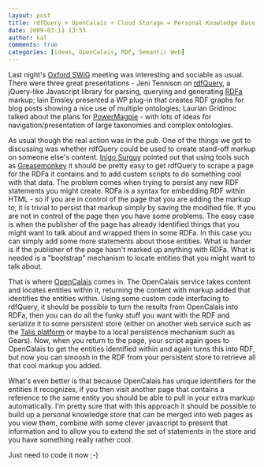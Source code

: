 ```yaml
---
layout: post
title: rdfQuery + OpenCalais + Cloud Storage = Personal Knowledge Base ?
date: 2009-03-11 13:53
author: kal
comments: true
categories: [ideas, OpenCalais, RDF, Semantic Web]
---
```

Last night's <a href="http://swig.networkedplanet.com/">Oxford SWiG</a> meeting was interesting and sociable as usual. There were three great presentations - Jeni Tennison on <a href="http://code.google.com/p/rdfquery/">rdfQuery</a>, a jQuery-like Javascript library for parsing, querying and generating <a href="http://www.w3.org/TR/rdfa-syntax/">RDFa</a> markup; Iain Emsley presented a WP plug-in that creates RDF graphs for blog posts showing a nice use of multiple ontologies; Laurian Gridinoc talked about the plans for <a href="http://powermagpie.open.ac.uk/">PowerMagpie</a> - with lots of ideas for navigation/presentation of large taxonomies and complex ontologies.

As usual though the real action was in the pub. One of the things we got to discussing was whether rdfQuery could be used to create stand-off markup on someone else's content. <a href="http://surguy.net/">Inigo Surguy</a> pointed out that using tools such as <a href="http://www.greasespot.net/">Greasemonkey</a> it should be pretty easy to get rdfQuery to scrape a page for the RDFa it contains and to add custom scripts to do something cool with that data. The problem comes when trying to persist any new RDF statements you might create. RDFa is a syntax for embedding RDF within HTML - so if you are in control of the page that you are adding the markup to, it is trivial to persist that markup simply by saving the modified file. If you are not in control of the page then you have some problems. The easy case is when the publisher of the page has already identified things that you might want to talk about and wrapped them in some RDFa. In this case you can simply add some more statements about those entities. What is harder is if the publisher of the page hasn't marked up anything with RDFa. What is needed is a "bootstrap" mechanism to locate entities that you might want to talk about.

That is where <a href="http://www.opencalais.com/">OpenCalais</a> comes in. The OpenCalais service takes content and locates entities within it, returning the content with markup added that identifies the entities within. Using some custom code interfacing to rdfQuery, it should be possible to turn the results from OpenCalais into RDFa, then you can do all the funky stuff you want with the RDF and serialize it to some persistent store (either on another web service such as the <a href="http://www.talis.com/platform/">Talis platform</a> or maybe to a local persistence mechanism such as Gears). Now, when you return to the page, your script again goes to OpenCalais to get the entities identified within and again turns this into RDF, but now you can smoosh in the RDF from your persistent store to retrieve all that cool markup you added.

What's even better is that because OpenCalais has unique identifiers for the entities it recognizes, if you then visit another page that contains a reference to the same entity you should be able to pull in your extra markup automatically. I'm pretty sure that with this approach it should be possible to build up a personal knowledge store that can be merged into web pages as you view them, combine with some clever javascript to present that information and to allow you to extend the set of statements in the store and you have something really rather cool.

Just need to code it now ;-)

